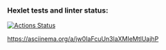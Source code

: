 ### Hexlet tests and linter status:
[![Actions Status](https://github.com/Nidenai/python-project-lvl1/workflows/hexlet-check/badge.svg)](https://github.com/Nidenai/python-project-lvl1/actions)

https://asciinema.org/a/jw0IaFcuUn3laXMIeMtlUajhP